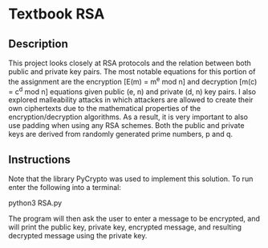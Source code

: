 # Textbook RSA

## Description
This project looks closely at RSA protocols and the relation between both public and private key pairs. The most notable equations for this portion of the assignment are the encryption [E(m) = m<sup>e</sup> mod n] and decryption [m(c) = c<sup>d</sup> mod n] equations given public (e, n) and private (d, n) key pairs. I also explored malleability attacks in which attackers are allowed to create their own ciphertexts due to the mathematical properties of the encryption/decryption algorithms. As a result, it is very important to also use padding when using any RSA schemes. Both the public and private keys are derived from randomly generated prime numbers, p and q.


## Instructions
Note that the library PyCrypto was used to implement this solution. To run enter the following into a terminal:

python3 RSA.py

The program will then ask the user to enter a message to be encrypted, and will print the public key, private key, encrypted message, and resulting decrypted message using the private key.
